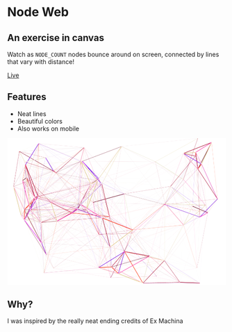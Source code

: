 # Node Web
## An exercise in canvas

Watch as `NODE_COUNT` nodes bounce around on screen, connected by lines that vary with distance!

[Live](https://rangerdane.github.io/nodeweb)

## Features
* Neat lines
* Beautiful colors
* Also works on mobile

![screenshot of the thing](./docs/screenshot.png)

## Why?
I was inspired by the really neat ending credits of Ex Machina
